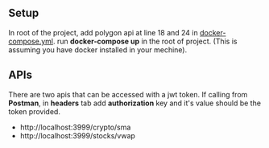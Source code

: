 ## Setup
In root of the project, add polygon api at line 18 and 24 in [docker-compose.yml](https://github.com/intelligentCoding/phaze/blob/main/docker-compose.yml).
run **docker-compose up** in the root of project. (This is assuming you have docker installed in your mechine).

## APIs
There are two apis that can be accessed with a jwt token. If calling from **Postman**, in **headers** tab add **authorization** key and it's value should be the token provided. 
- http://localhost:3999/crypto/sma
- http://localhost:3999/stocks/vwap
